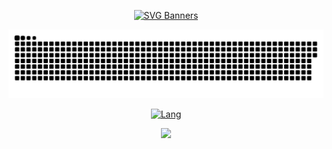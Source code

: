 <div align="center">

[![SVG Banners](https://svg-banners.vercel.app/api?type=rainbow&text1=AmirKenzo%E2%AD%90&width=800&height=400)](https://github.com/AmirKenzo)

[![Snake](https://raw.githubusercontent.com/AmirKenzo/amirkenzo/refs/heads/main/github-snake.svg)](https://github.com/AmirKenzo)

[![Lang](https://github-readme-stats.vercel.app/api/top-langs/?username=amirkenzo&hide_progress=false)](https://github.com/AmirKenzo)

![](https://discord.c99.nl/widget/theme-3/611640800945766540.png)
</div>
